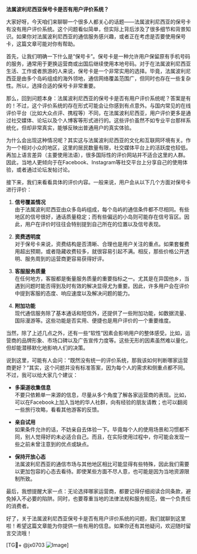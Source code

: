 **法属波利尼西亚保号卡是否有用户评价系统？**

大家好呀，今天咱们来聊聊一个很多人都关心的话题——法属波利尼西亚的保号卡有没有用户评价系统。这个问题看似简单，但实际上背后涉及了很多细节和背景知识。如果你对法属波利尼西亚的通信服务感兴趣，或者正在考虑是否要使用保号卡，这篇文章可能对你有帮助。

首先，让我们明确一下什么是“保号卡”。保号卡是一种允许用户保留原有手机号码的服务，通常用于更换运营商或出国后继续使用本地号码。对于在法属波利尼西亚生活、工作或者旅游的人来说，保号卡是一个非常实用的选择。毕竟，法属波利尼西亚是由多个岛屿组成的海外领地，通信网络覆盖范围广，但同时也存在一些复杂性。所以，选择合适的保号卡非常重要。

那么，回到问题本身：法属波利尼西亚的保号卡是否有用户评价系统呢？答案是有的！不过，这个评价系统的存在形式可能会让你感到有点意外。与国内常见的在线评价平台（比如大众点评、携程等）不同，在法属波利尼西亚，用户评价更多是通过社交媒体、论坛以及个人博客等形式进行的。这些评价虽然不如专业平台那样系统化，但却非常真实，能够反映出普通用户的真实体验。

为什么会出现这种情况呢？其实这与法属波利尼西亚的文化和互联网环境有关。作为一个相对小众的地区，这里的居民数量有限，社交媒体平台上的活跃度也较低。再加上语言差异（主要使用法语），很多国际性的评价网站并不适合这里的人群。因此，当地人更倾向于在Facebook、Instagram等社交平台上分享自己的使用体验，或者通过论坛发帖讨论。

接下来，我们来看看具体的评价内容。一般来说，用户会从以下几个方面对保号卡进行评价：

1. **信号覆盖情况**  
   由于法属波利尼西亚由众多岛屿组成，每个岛屿的通信条件都不尽相同。有些地区的信号很好，通话质量稳定；而有些偏远的小岛则可能存在信号盲区。因此，用户在评价时往往会特别提到自己所在的位置以及信号表现。

2. **资费透明度**  
   对于保号卡来说，资费结构是否清晰、合理也是用户关注的重点。如果套餐费用超出预期，或者隐藏收费较多，就很容易引起不满。相反，那些价格公开透明、服务周到的运营商更容易获得好评。

3. **客服服务质量**  
   在任何地方，客服都是衡量服务质量的重要指标之一。尤其是在异国他乡，当遇到问题时能否得到及时有效的解决显得尤为重要。因此，许多用户会在评价中提到客服的态度、响应速度以及解决问题的能力。

4. **附加功能**  
   现代通信服务除了基本通话和短信外，还提供了一些附加功能，如数据流量、国际漫游等。这些功能是否实用、便捷也是用户评价的一个重要维度。

当然，除了上述几点之外，还有一些“软性”因素会影响用户的整体感受。比如，运营商的品牌形象、市场口碑以及广告宣传力度等。这些无形的因素虽然难以量化，但却能潜移默化地影响人们的决策。

说到这里，可能有人会问：“既然没有统一的评价系统，那我该如何判断哪家运营商更好？”其实，这个问题并没有标准答案，因为每个人的需求和侧重点都不同。不过，我可以给大家几个建议：

- **多渠道收集信息**  
  不要只依赖单一来源的信息，尽量从多个角度了解各家运营商的表现。比如，可以在Facebook上加入当地的华人社群，向有经验的朋友请教；也可以翻阅一些旅行攻略，看看其他游客的反馈。

- **亲自试用**  
  如果条件允许的话，不妨亲自去体验一下。毕竟每个人的使用场景和习惯都不同，别人觉得好的未必适合自己。而且，在实际使用过程中，你可能会发现一些之前未曾注意到的优点或缺点。

- **保持开放心态**  
  法属波利尼西亚的通信市场与其他地区相比可能显得有些特殊，因此我们需要以更加包容的心态去看待。即使某些方面不尽人意，也可能是因为当地资源限制所致。

最后，我想提醒大家一点：无论选择哪家运营商，都要记得仔细阅读合同条款，避免掉入不必要的陷阱。同时，也要尊重当地的法律法规和服务规范，做一个负责任的消费者。

好了，关于法属波利尼西亚保号卡是否有用户评价系统的问题，我们就聊到这里啦！希望这篇文章能为你提供一些有用的信息。如果你还有其他疑问，欢迎随时留言交流哦！

[TG💪+ @jx0703 ![Image](https://github.com/user-attachments/assets/dbca1d08-cadb-493c-b0ec-ad6f7a83f270)]